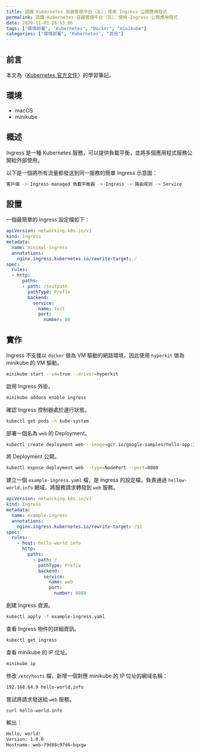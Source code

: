 ```yaml
---
title: 認識 Kubernetes 容器管理平台（五）：使用 Ingress 公開應用程式
permalink: 認識-Kubernetes-容器管理平台（五）：使用-Ingress-公開應用程式
date: 2020-11-03 16:53:06
tags: ["環境部署", "Kubernetes", "Docker", "minikube"]
categories: ["環境部署", "Kubernetes", "其他"]
---
```


## 前言

本文為〈[Kubernetes 官方文件](https://kubernetes.io/docs/home/)〉的學習筆記。

## 環境

- macOS
- minikube

## 概述

Ingress 是一種 Kubernetes 服務，可以提供負載平衡，並將多個應用程式服務公開給外部使用。

以下是一個將所有流量都發送到同一服務的簡單 Ingress 示意圖：

```BASH
客戶端 -> Ingress-managed 負載平衡器 -> Ingress -> 路由规则 -> Service
```

## 設置

一個最簡單的 Ingress 設定檔如下：

```YAML
apiVersion: networking.k8s.io/v1
kind: Ingress
metadata:
  name: minimal-ingress
  annotations:
    nginx.ingress.kubernetes.io/rewrite-target: /
spec:
  rules:
  - http:
      paths:
      - path: /testpath
        pathType: Prefix
        backend:
          service:
            name: test
            port:
              number: 80
```

## 實作

Ingress 不支援以 `docker` 做為 VM 驅動的網路環境，因此使用 `hyperkit` 做為 minikube 的 VM 驅動。

```BASH
minikube start --vm=true --driver=hyperkit
```

啟用 Ingress 外掛。

```BASH
minikube addons enable ingress
```

確認 Ingress 控制器處於運行狀態。

```BASH
kubectl get pods -n kube-system
```

部署一個名為 `web` 的 Deployment。

```BASH
kubectl create deployment web --image=gcr.io/google-samples/hello-app:1.0
```

將 Deployment 公開。

```BASH
kubectl expose deployment web --type=NodePort --port=8080
```

建立一個 `example-ingress.yaml` 檔，是 Ingress 的設定檔，負責通過 `hellow-world.info` 網域，將服務請求轉發到 `web` 服務。

```YAML
apiVersion: networking.k8s.io/v1
kind: Ingress
metadata:
  name: example-ingress
  annotations:
    nginx.ingress.kubernetes.io/rewrite-target: /$1
spec:
  rules:
    - host: hello-world.info
      http:
        paths:
          - path: /
            pathType: Prefix
            backend:
              service:
                name: web
                port:
                  number: 8080
```

創建 Ingress 資源。

```BASH
kubectl apply -f example-ingress.yaml
```

查看 Ingress 物件的詳細資訊。

```BASH
kubectl get ingress
```

查看 minikube 的 IP 位址。

```BASH
minikube ip
```

修改 `/etc/hosts` 檔，新增一個對應 minikube 的 IP 位址的網域名稱：

```BASH
192.168.64.9 hello-world.info
```

嘗試將請求發送給 `web` 服務。

```BASH
curl hello-world.info
```

輸出：

```BASH
Hello, world!
Version: 1.0.0
Hostname: web-79d88c97d6-bqxgw
```
